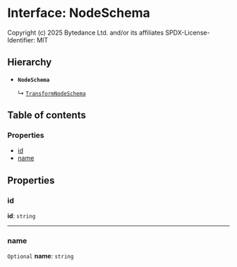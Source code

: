 # Interface: NodeSchema

Copyright (c) 2025 Bytedance Ltd. and/or its affiliates
SPDX-License-Identifier: MIT

## Hierarchy

* **`NodeSchema`**

  ↳ [`TransformNodeSchema`](/auto-docs/editor/interfaces/TransformNodeSchema.md)

## Table of contents

### Properties

* [id](/auto-docs/editor/interfaces/NodeSchema.md#id)
* [name](/auto-docs/editor/interfaces/NodeSchema.md#name)

## Properties

### id

**id**: `string`

***

### name

`Optional` **name**: `string`
